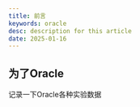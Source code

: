 ```yaml
---
title: 前言
keywords: oracle
desc: description for this article
date: 2025-01-16
---
```



## 为了Oracle
记录一下Oracle各种实验数据